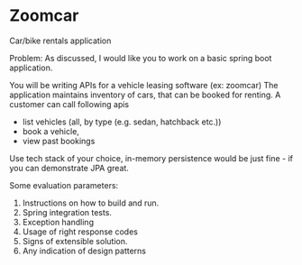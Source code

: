 # Zoomcar

Car/bike rentals application

Problem:
As discussed, I would like you to work on a basic spring boot application. 

You will be writing APIs for a vehicle leasing software (ex: zoomcar)
The application maintains inventory of cars, that can be booked for renting. A customer can call following apis

- list vehicles (all, by type (e.g. sedan, hatchback etc.))
- book a vehicle,
- view past bookings

Use tech stack of your choice, in-memory persistence would be just fine - if you can demonstrate JPA great.

Some evaluation parameters:

1. Instructions on how to build and run. 
2. Spring integration tests.
3. Exception handling
4. Usage of right response codes
5. Signs of extensible solution. 
6. Any indication of design patterns 
